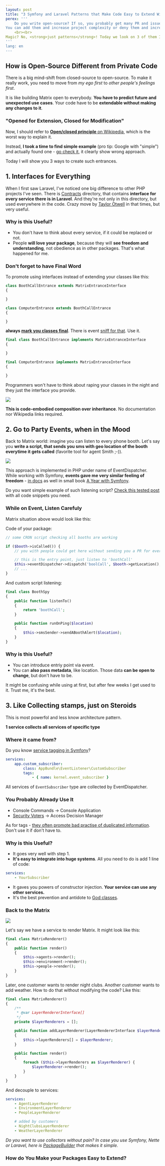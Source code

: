 ```yaml
---
layout: post
title: "3 Symfony and Laravel Patterns that Make Code Easy to Extend Without Modification"
perex: '''
    Do you write open-source? If so, you probably get many PR and issues about adding new feature, that people miss.
You can add them and increase project complexity or deny them and increase people's frustration. Both sucks for somebody. I prefer win-win situations: <strong>keep complexity low and add new features</strong>.
    <br><br>
Magic? No, <strong>just patterns</strong>! Today we look on 3 of them I found and fond in Symfony and Laravel world.
'''
lang: en
---
```


## How is Open-Source Different from Private Code

There is a big mind-shift from closed-source to open-source. To make it really work, you need to move from *my ego first* to *other people's feelings first*.

It is like building Matrix open to everybody. **You have to predict future and unexpected use cases**. Your code have to be **extendable without making any changes to it**.

### "Opened for Extension, Closed for Modification"

Now, I should refer to [**Open/closed principle** on Wikipedia](https://en.wikipedia.org/wiki/Open/closed_principle), which is the worst way to explain it.

Instead, **I took a time to find simple example** (pro tip: Google with "simple") and actually found one - [go check it](https://github.com/wataridori/solid-php-example/blob/b84657cb736f86dda1453061d15df01f260e5140/2-open-closed-principle.php#L20-L32), it clearly show wrong approach.

Today I will show you 3 ways to create such entrances.


## 1. Interfaces for Everything

When I first saw Laravel, I've noticed one big difference to other PHP projects I've seen. There is [Contracts](https://github.com/laravel/framework/tree/master/src/Illuminate/Contracts) directory, that contains **interface for every service there is in Laravel**. And they're not only in this directory, but used everywhere in the code. Crazy move by [Taylor Otwell](https://medium.com/@taylorotwell) in that times, but very useful.

### Why is this Useful?

- You don't have to think about every service, if it could be replaced or not.
- People **will love your package**, because they will **see freedom and understanding**, not obedience as in other packages. That's what happened for me.

### Don't forget to have Final Word

To promote using interfaces instead of extending your classes like this:

```php
class BoothCallEntrance extends MatrixEntranceInterface
{

}

class ComputerEntrance extends BoothCallEntrance
{

}
```

**always [mark you classes final](https://ocramius.github.io/blog/when-to-declare-classes-final/)**. There is event [sniff for that](https://github.com/Symplify/CodingStandard/blob/master/src/Sniffs/Classes/FinalInterfaceSniff.php). Use it.

```php
final class BoothCallEntrance implements MatrixEntranceInterface
{

}

final ComputerEntrance implements MatrixEntranceInterface
{

}
```

Programmers won't have to think about raping your classes in the night and they just the interface you provide.

<div class="text-center">
    <img src="/../../../../assets/images/posts/2017/extendable-open-source/overide.jpg" class="thumbnail">
</div>

**This is code-embodied composition over inheritance**. No documentation nor Wikipedia links required.



## 2. Go to Party Events, when in the Mood

Back to Matrix world: imagine you can listen to every phone booth. Let's say you **write a script, that sends you sms with geo location of the booth everytime it gets called** (favorite tool for agent Smith ;-)).

<div class="text-center">
    <img src="/../../../../assets/images/posts/2017/extendable-open-source/booth.png" class="thumbnail">
</div>

This approach is implemented in PHP under name of EventDispatcher. While working with Symfony, **events gave me very similar feeling of freedom** - [in docs](http://symfony.com/doc/current/reference/events.html#kernel-events) as well in small book [A Year with Symfony](https://leanpub.com/a-year-with-symfony).

Do you want simple example of such listening script? [Check this tested post](https://pehapkari.cz/blog/2016/12/05/symfony-event-dispatcher/) with all code snippets you need.

### While on Event, Listen Carefuly

Matrix situation above would look like this:

Code of your package:

```php
// some CRON script checking all booths are working

if ($booth->isCalled()) {
    // you with people could get here without sending you a PR for everything they might need? Easy! ↓

    // this is the entry point, just listen to 'boothCall'
    $this->eventDispatcher->dispatch('boolCall', $booth->getLocation();
    // ...
}
```

And custom script listening:

```php
final class BoothSpy
{
    public function listenTo()
    {
        return 'boothCall';
    }

    public function runOnPing($location)
    {
        $this->smsSender->sendABoothAlert($location);
    }
}
```

### Why is this Useful?

- You can introduce entriy point via event.
- You can **also pass metadata**, like location. Those data **can be open to change**, but don't have to be.

It might be confusing while using at first, but after few weeks I get used to it. Trust me, it's the best.


## 3. Like Collecting stamps, just on Steroids


This is most powerfol and less know architecture pattern.

**1 service collects all services of specific type**


### Where it came from?

Do you know [service tagging in Symfony](http://symfony.com/doc/current/reference/dic_tags.html)?


```yaml
services:
    app.custom_subscriber:
        class: AppBundle\EventListener\CustomSubscriber
        tags:
            - { name: kernel.event_subscriber }
```

All services of `EventSubscriber` type are collected by EventDispatcher.


### You Probably Already Use It

- Console Commands → Console Application
- [Security Voters](http://symfony.com/doc/current/security/voters.html) → Access Decision Manager


As for tags - [they often promote bad practise of duplicated information](https://www.tomasvotruba.cz/blog/2017/02/12/drop-all-service-tags-in-your-nette-and-symfony-applications/#bare-tagging-is-duplicated-information). Don't use it if don't have to.


### Why is this Useful?

- It goes very well with step 1.
- **It's easy to integrate into huge systems**. All you need to do is add 1 line of code:

```yaml
services:
    - YourSubscriber
```
- It gaves you powers of constructor injection. **Your service can use any other services.**
- It's the best prevention and antidote to [God classes](http://sahandsaba.com/nine-anti-patterns-every-programmer-should-be-aware-of-with-examples.html#god-class).


### Back to the Matrix

<div class="text-center">
    <img src="/../../../../assets/images/posts/2017/extendable-open-source/renderer.jpg" class="thumbnail">
</div>

Let's say we have a service to render Matrix. It might look like this:

```php
final class MatrixRenderer()
{
    public function render()
    {
        $this->agents->render();
        $this->environment->render();
        $this->people->render();
    }
}
```

Later, one customer wants to render night clubs. Another customer wants to add weather. How to do that without modifying the code?  Like this:


```php
final class MatrixRenderer()
{
    /**
     * @var LayerRendererInterface[]
     */
    private $layerRenderers = [];

    public function addLayerRenderer(LayerRendererInterface $layerRenderer)
    {
        $this->layerRenderers[] = $layerRenderer;
    }

    public function render()
    {
        foreach ($this->layerRenderers as $layerRenderer) {
            $layerRenderer->render();
        }
    }
}
```

And decouple to services:

```yaml
services:
    - AgentLayerRenderer
    - EnvironmentLayerRenderer
    - PeopleLayerRenderer

    # added by customers
    - NightClubsLayerRenderer
    - WeatherLayerRenderer
```



*Do you want to use collectors without pain? In case you use Symfony, Nette or Laravel, here is [PackageBuilder](https://github.com/Symplify/PackageBuilder/blob/54ca56f850867b5ba9c5d96d2a00f4e2f0bb63a4/src/Adapter/Symfony/DependencyInjection/DefinitionCollector.php) that makes it simple.*


### How do You Make your Packages Easy to Extend?


